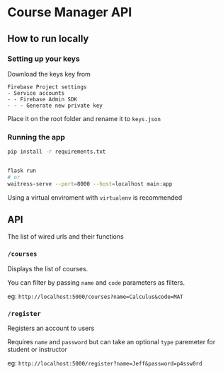 # Course Manager API

## How to run locally

### Setting up your keys

Download the keys key from

```
Firebase Project settings
- Service accounts
- - Firebase Admin SDK
- - - Generate new private key
```

Place it on the root folder and rename it to `keys.json`

### Running the app

```sh
pip install -r requirements.txt


flask run
# or
waitress-serve --port=8000 --host=localhost main:app
```

Using a virtual enviroment with `virtualenv` is recommended

## API

The list of wired urls and their functions

### `/courses`

Displays the list of courses.

You can filter by passing `name` and `code` parameters as filters.

eg: `http://localhost:5000/courses?name=Calculus&code=MAT`

### `/register`

Registers an account to users

Requires `name` and `password` but can take an optional `type` paremeter for student or instructor

eg: `http://localhost:5000/register?name=Jeff&password=p4ssw0rd`
